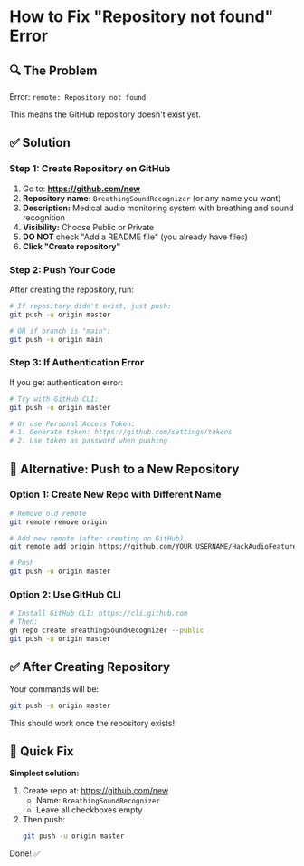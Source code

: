 # How to Fix "Repository not found" Error

## 🔍 The Problem
Error: `remote: Repository not found`

This means the GitHub repository doesn't exist yet.

## ✅ Solution

### Step 1: Create Repository on GitHub

1. Go to: **https://github.com/new**
2. **Repository name:** `BreathingSoundRecognizer` (or any name you want)
3. **Description:** Medical audio monitoring system with breathing and sound recognition
4. **Visibility:** Choose Public or Private
5. **DO NOT** check "Add a README file" (you already have files)
6. **Click "Create repository"**

### Step 2: Push Your Code

After creating the repository, run:

```bash
# If repository didn't exist, just push:
git push -u origin master

# OR if branch is "main":
git push -u origin main
```

### Step 3: If Authentication Error

If you get authentication error:

```bash
# Try with GitHub CLI:
git push -u origin master

# Or use Personal Access Token:
# 1. Generate token: https://github.com/settings/tokens
# 2. Use token as password when pushing
```

## 🔧 Alternative: Push to a New Repository

### Option 1: Create New Repo with Different Name

```bash
# Remove old remote
git remote remove origin

# Add new remote (after creating on GitHub)
git remote add origin https://github.com/YOUR_USERNAME/HackAudioFeature.git

# Push
git push -u origin master
```

### Option 2: Use GitHub CLI

```bash
# Install GitHub CLI: https://cli.github.com
# Then:
gh repo create BreathingSoundRecognizer --public
git push -u origin master
```

## ✅ After Creating Repository

Your commands will be:

```bash
git push -u origin master
```

This should work once the repository exists!

## 🎯 Quick Fix

**Simplest solution:**

1. Create repo at: https://github.com/new
   - Name: `BreathingSoundRecognizer`
   - Leave all checkboxes empty
2. Then push:
   ```bash
   git push -u origin master
   ```

Done! ✅

